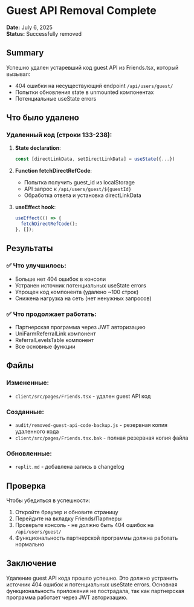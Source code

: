 # Guest API Removal Complete
**Date:** July 6, 2025  
**Status:** Successfully removed

## Summary

Успешно удален устаревший код guest API из Friends.tsx, который вызывал:
- 404 ошибки на несуществующий endpoint `/api/users/guest/`
- Попытки обновления state в unmounted компонентах
- Потенциальные useState errors

## Что было удалено

### Удаленный код (строки 133-238):
1. **State declaration**:
   ```javascript
   const [directLinkData, setDirectLinkData] = useState({...})
   ```

2. **Function fetchDirectRefCode**:
   - Попытка получить guest_id из localStorage
   - API запрос к `/api/users/guest/${guestId}`
   - Обработка ответа и установка directLinkData

3. **useEffect hook**:
   ```javascript
   useEffect(() => {
     fetchDirectRefCode();
   }, []);
   ```

## Результаты

### ✅ Что улучшилось:
- Больше нет 404 ошибок в консоли
- Устранен источник потенциальных useState errors
- Упрощен код компонента (удалено ~100 строк)
- Снижена нагрузка на сеть (нет ненужных запросов)

### ✅ Что продолжает работать:
- Партнерская программа через JWT авторизацию
- UniFarmReferralLink компонент
- ReferralLevelsTable компонент
- Все основные функции

## Файлы

### Измененные:
- `client/src/pages/Friends.tsx` - удален guest API код

### Созданные:
- `audit/removed-guest-api-code-backup.js` - резервная копия удаленного кода
- `client/src/pages/Friends.tsx.bak` - полная резервная копия файла

### Обновленные:
- `replit.md` - добавлена запись в changelog

## Проверка

Чтобы убедиться в успешности:
1. Откройте браузер и обновите страницу
2. Перейдите на вкладку Friends/Партнеры
3. Проверьте консоль - не должно быть 404 ошибок на `/api/users/guest/`
4. Функциональность партнерской программы должна работать нормально

## Заключение

Удаление guest API кода прошло успешно. Это должно устранить источник 404 ошибок и потенциальных useState errors. Основная функциональность приложения не пострадала, так как партнерская программа работает через JWT авторизацию.